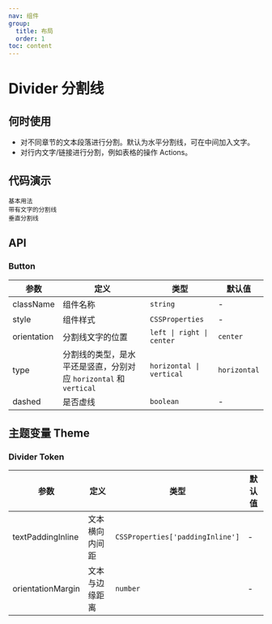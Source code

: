 ```yaml
---
nav: 组件
group:
  title: 布局
  order: 1
toc: content
---
```


# Divider 分割线

## 何时使用

- 对不同章节的文本段落进行分割。默认为水平分割线，可在中间加入文字。
- 对行内文字/链接进行分割，例如表格的操作 Actions。

## 代码演示

<code src="../../packages/ui/examples/divider/basic.tsx" description="对不同章节的文本段落进行分割，默认为水平分割线，支持虚线。">基本用法</code>  
<code src="../../packages/ui/examples/divider/orientation.tsx" description="通过 orientation 指定分割线文字的位置。">带有文字的分割线</code>  
<code src="../../packages/ui/examples/divider/vertical.tsx" description='使用 type="vertical" 设置为行内的垂直分割线。'>垂直分割线</code>

## API

### Button

| **参数** | **定义** | **类型** | **默认值** |
| --- | --- | --- | --- |
| className | 组件名称 | `string` | - |
| style | 组件样式 | `CSSProperties` | - |
| orientation | 分割线文字的位置 | `left \| right \| center` | `center` |
| type | 分割线的类型，是水平还是竖直，分别对应 `horizontal` 和 `vertical` | `horizontal \| vertical` | `horizontal` |
| dashed | 是否虚线 | `boolean` | - |

## 主题变量 Theme

### Divider Token

| **参数**          | **定义**       | **类型**                         | **默认值** |
| ----------------- | -------------- | -------------------------------- | ---------- |
| textPaddingInline | 文本横向内间距 | `CSSProperties['paddingInline']` | -          |
| orientationMargin | 文本与边缘距离 | `number`                         | -          |
